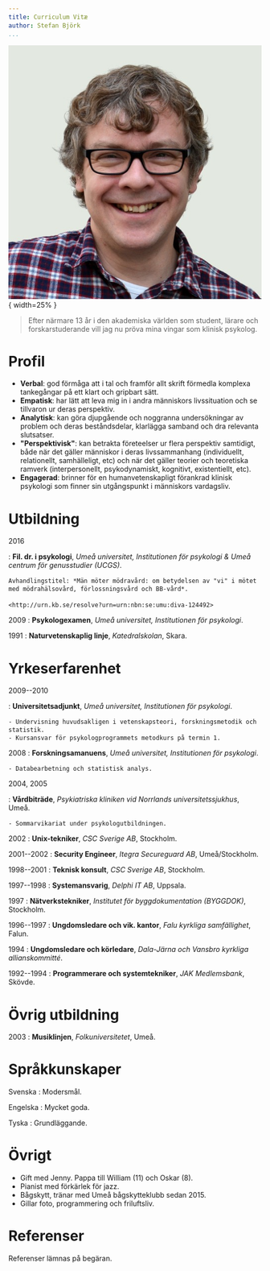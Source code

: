 ```yaml
---
title: Curriculum Vitæ
author: Stefan Björk
...
```


![](images/photo.jpg){ width=25% }

> Efter närmare 13 år i den akademiska världen som student, lärare och forskarstuderande vill jag nu pröva mina vingar som klinisk psykolog.

# Profil

* **Verbal**: god förmåga att i tal och framför allt skrift förmedla komplexa tankegångar på ett klart och gripbart sätt.
* **Empatisk**: har lätt att leva mig in i andra människors livssituation och se tillvaron ur deras perspektiv.
* **Analytisk**: kan göra djupgående och noggranna undersökningar av problem och deras beståndsdelar, klarlägga samband och dra relevanta slutsatser.
* **"Perspektivisk"**: kan betrakta företeelser ur flera perspektiv samtidigt, både när det gäller människor i deras livssammanhang (individuellt, relationellt, samhälleligt, etc) och när det gäller teorier och teoretiska ramverk (interpersonellt, psykodynamiskt, kognitivt, existentiellt, etc).
* **Engagerad**: brinner för en humanvetenskapligt förankrad klinisk psykologi som finner sin utgångspunkt i människors vardagsliv.

# Utbildning

2016

:   **Fil. dr. i psykologi**, *Umeå universitet, Institutionen för psykologi & Umeå centrum för genusstudier (UCGS)*.

    Avhandlingstitel: *Män möter mödravård: om betydelsen av "vi" i mötet med mödrahälsovård, förlossningsvård och BB-vård*.

    <http://urn.kb.se/resolve?urn=urn:nbn:se:umu:diva-124492>

2009
:   **Psykologexamen**, *Umeå universitet, Institutionen för psykologi*.

1991
:   **Naturvetenskaplig linje**, *Katedralskolan*, Skara.

# Yrkeserfarenhet

2009--2010

:   **Universitetsadjunkt**, *Umeå universitet, Institutionen för psykologi*.

    - Undervisning huvudsakligen i vetenskapsteori, forskningsmetodik och statistik.
    - Kursansvar för psykologprogrammets metodkurs på termin 1.

2008
:   **Forskningsamanuens**, *Umeå universitet, Institutionen för psykologi*.

    - Databearbetning och statistisk analys.

2004, 2005

:   **Vårdbiträde**, *Psykiatriska kliniken vid Norrlands universitetssjukhus*, Umeå.

    - Sommarvikariat under psykologutbildningen.

2002
:   **Unix-tekniker**, *CSC Sverige AB*, Stockholm.

2001--2002
:   **Security Engineer**, *Itegra Secureguard AB*, Umeå/Stockholm.

1998--2001
:   **Teknisk konsult**, *CSC Sverige AB*, Stockholm.

1997--1998
:   **Systemansvarig**, *Delphi IT AB*, Uppsala.

1997
:   **Nätverkstekniker**, *Institutet för byggdokumentation (BYGGDOK)*, Stockholm.

1996--1997
:   **Ungdomsledare och vik. kantor**, *Falu kyrkliga samfällighet*, Falun.

1994
:   **Ungdomsledare och körledare**, *Dala-Järna och Vansbro kyrkliga allianskommitté*.

1992--1994
:   **Programmerare och systemtekniker**, *JAK Medlemsbank*, Skövde.

# Övrig utbildning

2003
:   **Musiklinjen**, *Folkuniversitetet*, Umeå.

# Språkkunskaper

Svenska
:   Modersmål.

Engelska
:   Mycket goda.

Tyska
:   Grundläggande.

# Övrigt

* Gift med Jenny. Pappa till William (11) och Oskar (8).
* Pianist med förkärlek för jazz.
* Bågskytt, tränar med Umeå bågskytteklubb sedan 2015.
* Gillar foto, programmering och friluftsliv.

# Referenser

Referenser lämnas på begäran.
